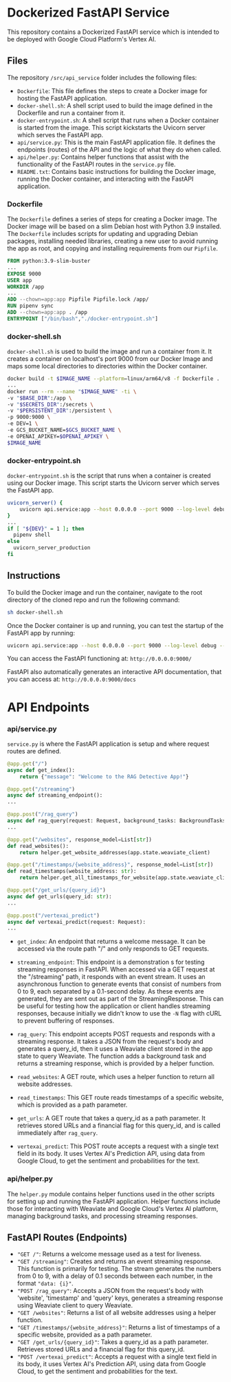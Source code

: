 # Dockerized FastAPI Service

This repository contains a Dockerized FastAPI service which is intended to be deployed with Google Cloud Platform's Vertex AI.

## Files

The repository `/src/api_service` folder includes the following files:

- `Dockerfile`: This file defines the steps to create a Docker image for hosting the FastAPI application.
- `docker-shell.sh`: A shell script used to build the image defined in the Dockerfile and run a container from it.
- `docker-entrypoint.sh`: A shell script that runs when a Docker container is started from the image. This script kickstarts the Uvicorn server which serves the FastAPI app.
- `api/service.py`: This is the main FastAPI application file. It defines the endpoints (routes) of the API and the logic of what they do when called.
- `api/helper.py`: Contains helper functions that assist with the functionality of the FastAPI routes in the `service.py` file.
- `README.txt`: Contains basic instructions for building the Docker image, running the Docker container, and interacting with the FastAPI application.

### Dockerfile

The `Dockerfile` defines a series of steps for creating a Docker image. The Docker image will be based on a slim Debian host with Python 3.9 installed. The `Dockerfile` includes scripts for updating and upgrading Debian packages, installing needed libraries, creating a new user to avoid running the app as root, and copying and installing requirements from our `Pipfile`.

```Dockerfile
FROM python:3.9-slim-buster
...
EXPOSE 9000
USER app
WORKDIR /app
...
ADD --chown=app:app Pipfile Pipfile.lock /app/
RUN pipenv sync
ADD --chown=app:app . /app
ENTRYPOINT ["/bin/bash","./docker-entrypoint.sh"]
```

### docker-shell.sh

`docker-shell.sh` is used to build the image and run a container from it. It creates a container on localhost's port 9000 from our Docker Image and maps some local directories to directories within the Docker container.

```bash
docker build -t $IMAGE_NAME --platform=linux/arm64/v8 -f Dockerfile .
...
docker run --rm --name "$IMAGE_NAME" -ti \
-v "$BASE_DIR":/app \
-v "$SECRETS_DIR":/secrets \
-v "$PERSISTENT_DIR":/persistent \
-p 9000:9000 \
-e DEV=1 \
-e GCS_BUCKET_NAME=$GCS_BUCKET_NAME \
-e OPENAI_APIKEY=$OPENAI_APIKEY \
$IMAGE_NAME
```

### docker-entrypoint.sh

`docker-entrypoint.sh` is the script that runs when a container is created using our Docker image. This script starts the Uvicorn server which serves the FastAPI app.

```bash
uvicorn_server() {
    uvicorn api.service:app --host 0.0.0.0 --port 9000 --log-level debug --reload --reload-dir api/ "$@"
}
...
if [ "${DEV}" = 1 ]; then
  pipenv shell
else
  uvicorn_server_production
fi
```

## Instructions

To build the Docker image and run the container, navigate to the root directory of the cloned repo and run the following command:
```bash
sh docker-shell.sh
```

Once the Docker container is up and running, you can test the startup of the FastAPI app by running:

```bash
uvicorn api.service:app --host 0.0.0.0 --port 9000 --log-level debug --reload --reload-dir api/ "$@"
```

You can access the FastAPI functioning at: `http://0.0.0.0:9000/`

FastAPI also automatically generates an interactive API documentation, that you can access at: `http://0.0.0.0:9000/docs`

# API Endpoints

### api/service.py

`service.py` is where the FastAPI application is setup and where request routes are defined.

```python
@app.get("/")  
async def get_index():
    return {"message": "Welcome to the RAG Detective App!"}

@app.get("/streaming")
async def streaming_endpoint():
...

@app.post("/rag_query")
async def rag_query(request: Request, background_tasks: BackgroundTasks):
...

@app.get("/websites", response_model=List[str])
def read_websites():
    return helper.get_website_addresses(app.state.weaviate_client)

@app.get("/timestamps/{website_address}", response_model=List[str])
def read_timestamps(website_address: str):
    return helper.get_all_timestamps_for_website(app.state.weaviate_client, website_address)

@app.get("/get_urls/{query_id}")
async def get_urls(query_id: str):
...

@app.post("/vertexai_predict")
async def vertexai_predict(request: Request):
...
```

- `get_index`: An endpoint that returns a welcome message. It can be accessed via the route path "/" and only responds to GET requests.

- `streaming_endpoint`: This endpoint is a demonstration s for testing streaming responses in FastAPI. When accessed via a GET request at the "/streaming" path, it responds with an event stream. It uses an asynchronous function to generate events that consist of numbers from 0 to 9, each separated by a 0.1-second delay. As these events are generated, they are sent out as part of the StreamingResponse. This can be useful for testing how the application or client handles streaming responses, because initially we didn't know to use the `-N` flag with cURL to prevent buffering of responses.

- `rag_query`: This endpoint accepts POST requests and responds with a streaming response. It takes a JSON from the request's body and generates a query_id, then it uses a Weaviate client stored in the app state to query Weaviate. The function adds a background task and returns a streaming response, which is provided by a helper function.

- `read_websites`: A GET route, which uses a helper function to return all website addresses.

- `read_timestamps`: This GET route reads timestamps of a specific website, which is provided as a path parameter.

- `get_urls`: A GET route that takes a query_id as a path parameter. It retrieves stored URLs and a financial flag for this query_id, and is called immediately after `rag_query`.

- `vertexai_predict`: This POST route accepts a request with a single text field in its body. It uses Vertex AI's Prediction API, using data from Google Cloud, to get the sentiment and probabilities for the text. 

### api/helper.py

The `helper.py` module contains helper functions used in the other scripts for setting up and running the FastAPI application. Helper functions include those for interacting with Weaviate and Google Cloud's Vertex AI platform, managing background tasks, and processing streaming responses.

## FastAPI Routes (Endpoints)

- `"GET /"`: Returns a welcome message used as a test for liveness.
- `"GET /streaming"`: Creates and returns an event streaming response. This function is primarily for testing. The stream generates the numbers from 0 to 9, with a delay of 0.1 seconds between each number, in the format `"data: {i}"`.
- `"POST /rag_query"`: Accepts a JSON from the request's body with 'website', 'timestamp' and 'query' keys, generates a streaming response using  Weaviate client to query Weaviate.
- `"GET /websites"`: Returns a list of all website addresses using a helper function.
- `"GET /timestamps/{website_address}"`: Returns a list of timestamps of a specific website, provided as a path parameter.
- `"GET /get_urls/{query_id}"`: Takes a query_id as a path parameter. Retrieves stored URLs and a financial flag for this query_id.
- `"POST /vertexai_predict"`: Accepts a request with a single text field in its body, it uses Vertex AI's Prediction API, using data from Google Cloud, to get the sentiment and probabilities for the text.